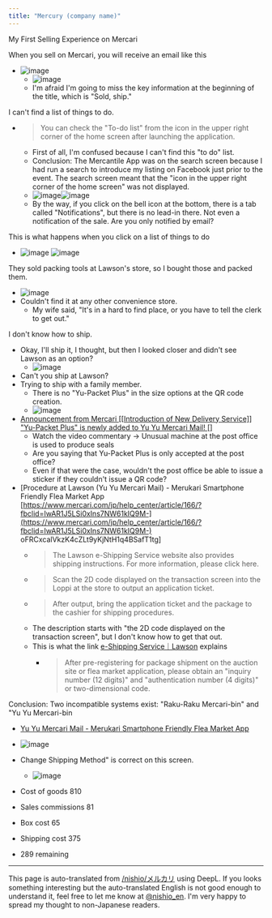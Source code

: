 ```yaml
---
title: "Mercury (company name)"
---
```


My First Selling Experience on Mercari

When you sell on Mercari, you will receive an email like this
- ![image](https://gyazo.com/fdb974f878c368a7ed4c744740d53993/thumb/1000)
    - ![image](https://gyazo.com/c43686c40bbfdd39885179e687c35ede/thumb/1000)
    - I'm afraid I'm going to miss the key information at the beginning of the title, which is "Sold, ship."

I can't find a list of things to do.
- > You can check the "To-do list" from the icon in the upper right corner of the home screen after launching the application.
    - First of all, I'm confused because I can't find this "to do" list.
    - Conclusion: The Mercantile App was on the search screen because I had run a search to introduce my listing on Facebook just prior to the event. The search screen meant that the "icon in the upper right corner of the home screen" was not displayed.
    - ![image](https://gyazo.com/aec82b24d8a34a57ccd219ec5ef932dd/thumb/1000)![image](https://gyazo.com/24c9cc8a1017e8a4fd166f40caab6529/thumb/1000)
    - By the way, if you click on the bell icon at the bottom, there is a tab called "Notifications", but there is no lead-in there. Not even a notification of the sale. Are you only notified by email?

This is what happens when you click on a list of things to do
- ![image](https://gyazo.com/7e8864cc0ccc507780d743bb4ab7205e/thumb/1000) ![image](https://gyazo.com/8d8366a2d3470c505b1006872336f3ae/thumb/1000)

They sold packing tools at Lawson's store, so I bought those and packed them.
- ![image](https://gyazo.com/bd778f72a5e6d0f7bdee490ca6fa0b0b/thumb/1000)
- Couldn't find it at any other convenience store.
    - My wife said, "It's in a hard to find place, or you have to tell the clerk to get out."

I don't know how to ship.
- Okay, I'll ship it, I thought, but then I looked closer and didn't see Lawson as an option?
    - ![image](https://gyazo.com/8d8366a2d3470c505b1006872336f3ae/thumb/1000)
- Can't you ship at Lawson?
- Trying to ship with a family member.
    - There is no "Yu-Packet Plus" in the size options at the QR code creation.
    - ![image](https://gyazo.com/2694990044eb7ebae6e10a07b230ff76/thumb/1000)
- [Announcement from Mercari [[Introduction of New Delivery Service]] "Yu-Packet Plus" is newly added to Yu Yu Mercari Mail! []](https://jp-news.mercari.com/2019/10/16/release-yupacketplus/)
    - Watch the video commentary -> Unusual machine at the post office is used to produce seals
    - Are you saying that Yu-Packet Plus is only accepted at the post office?
    - Even if that were the case, wouldn't the post office be able to issue a sticker if they couldn't issue a QR code?
- [Procedure at Lawson (Yu Yu Mercari Mail) - Merukari Smartphone Friendly Flea Market App [https://www.mercari.com/jp/help_center/article/166/?fbclid=IwAR1J5LSi0xIns7NW61kIQ9M-](https://www.mercari.com/jp/help_center/article/166/?fbclid=IwAR1J5LSi0xIns7NW61kIQ9M-) oFRCxcalVkzK4cZLt9yKjNtH1q4BSafT1tg]
    - > The Lawson e-Shipping Service website also provides shipping instructions. For more information, please click here.
    - >  Scan the 2D code displayed on the transaction screen into the Loppi at the store to output an application ticket.
    - >  After output, bring the application ticket and the package to the cashier for shipping procedures.
    - The description starts with "the 2D code displayed on the transaction screen", but I don't know how to get that out.
    - This is what the link [e-Shipping Service｜Lawson](https://www.lawson.co.jp/service/shipment/e-hasso/) explains
        - > After pre-registering for package shipment on the auction site or flea market application, please obtain an "inquiry number (12 digits)" and "authentication number (4 digits)" or two-dimensional code.

Conclusion: Two incompatible systems exist: "Raku-Raku Mercari-bin" and "Yu Yu Mercari-bin
- [Yu Yu Mercari Mail - Merukari Smartphone Friendly Flea Market App](https://www.mercari.com/jp/yuyu-mercari/)
- ![image](https://gyazo.com/d95ecb4bf41ec36afdcb573862df22f1/thumb/1000)
- Change Shipping Method" is correct on this screen.
    - ![image](https://gyazo.com/8d8366a2d3470c505b1006872336f3ae/thumb/1000)



- Cost of goods 810
- Sales commissions 81
- Box cost 65
- Shipping cost 375
- 289 remaining

---
This page is auto-translated from [/nishio/メルカリ](https://scrapbox.io/nishio/メルカリ) using DeepL. If you looks something interesting but the auto-translated English is not good enough to understand it, feel free to let me know at [@nishio_en](https://twitter.com/nishio_en). I'm very happy to spread my thought to non-Japanese readers.